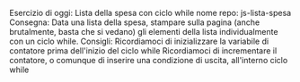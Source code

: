 Esercizio di oggi: Lista della spesa con ciclo while
nome repo: js-lista-spesa
Consegna:
Data una lista della spesa, stampare sulla pagina (anche brutalmente, basta che si vedano) gli elementi della lista individualmente con un ciclo while.
Consigli:
Ricordiamoci di inizializzare la variabile di contatore prima dell'inizio del ciclo while
Ricordiamoci di incrementare il contatore, o comunque di inserire una condizione di uscita, all'interno ciclo while

